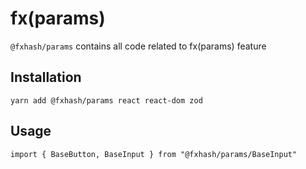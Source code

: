 # fx(params)

`@fxhash/params` contains all code related to fx(params) feature 

## Installation

`yarn add @fxhash/params react react-dom zod`

## Usage

```
import { BaseButton, BaseInput } from "@fxhash/params/BaseInput"
```